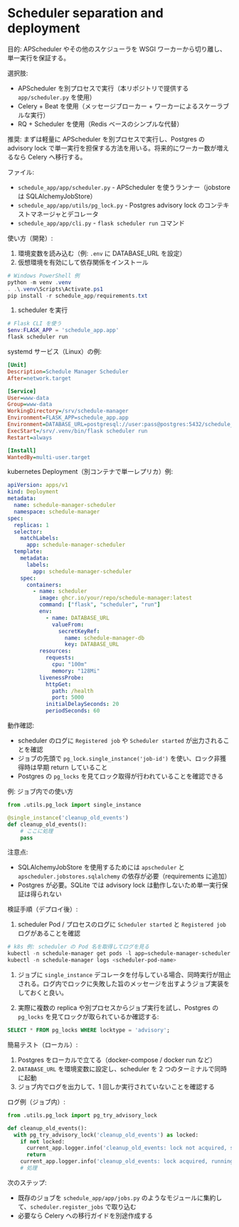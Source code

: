 # Scheduler separation and deployment

目的: APScheduler やその他のスケジューラを WSGI ワーカーから切り離し、単一実行を保証する。

選択肢:

- APScheduler を別プロセスで実行（本リポジトリで提供する `app/scheduler.py` を使用）
- Celery + Beat を使用（メッセージブローカー + ワーカーによるスケーラブルな実行）
- RQ + Scheduler を使用（Redis ベースのシンプルな代替）

推奨: まずは軽量に APScheduler を別プロセスで実行し、Postgres の advisory lock で単一実行を担保する方法を用いる。将来的にワーカー数が増えるなら Celery へ移行する。

ファイル:

- `schedule_app/app/scheduler.py` - APScheduler を使うランナー（jobstore は SQLAlchemyJobStore）
- `schedule_app/app/utils/pg_lock.py` - Postgres advisory lock のコンテキストマネージャとデコレータ
- `schedule_app/app/cli.py` - `flask scheduler run` コマンド

使い方（開発）:

1. 環境変数を読み込む（例: `.env` に DATABASE_URL を設定）
2. 仮想環境を有効にして依存関係をインストール

```powershell
# Windows PowerShell 例
python -m venv .venv
. .\.venv\Scripts\Activate.ps1
pip install -r schedule_app/requirements.txt
```

1. scheduler を実行

```powershell
# Flask CLI を使う
$env:FLASK_APP = 'schedule_app.app'
flask scheduler run
```

systemd サービス（Linux）の例:

```ini
[Unit]
Description=Schedule Manager Scheduler
After=network.target

[Service]
User=www-data
Group=www-data
WorkingDirectory=/srv/schedule-manager
Environment=FLASK_APP=schedule_app.app
Environment=DATABASE_URL=postgresql://user:pass@postgres:5432/schedule_db
ExecStart=/srv/.venv/bin/flask scheduler run
Restart=always

[Install]
WantedBy=multi-user.target
```

kubernetes Deployment（別コンテナで単一レプリカ）例:

```yaml
apiVersion: apps/v1
kind: Deployment
metadata:
  name: schedule-manager-scheduler
  namespace: schedule-manager
spec:
  replicas: 1
  selector:
    matchLabels:
      app: schedule-manager-scheduler
  template:
    metadata:
      labels:
        app: schedule-manager-scheduler
    spec:
      containers:
        - name: scheduler
          image: ghcr.io/your/repo/schedule-manager:latest
          command: ["flask", "scheduler", "run"]
          env:
            - name: DATABASE_URL
              valueFrom:
                secretKeyRef:
                  name: schedule-manager-db
                  key: DATABASE_URL
          resources:
            requests:
              cpu: "100m"
              memory: "128Mi"
          livenessProbe:
            httpGet:
              path: /health
              port: 5000
            initialDelaySeconds: 20
            periodSeconds: 60
```

動作確認:

- scheduler のログに `Registered job` や `Scheduler started` が出力されることを確認
- ジョブの先頭で `pg_lock.single_instance('job-id')` を使い、ロック非獲得時は早期 return していること
- Postgres の `pg_locks` を見てロック取得が行われていることを確認できる

例: ジョブ内での使い方

```python
from .utils.pg_lock import single_instance

@single_instance('cleanup_old_events')
def cleanup_old_events():
    # ここに処理
    pass
```

注意点:

- SQLAlchemyJobStore を使用するためには `apscheduler` と `apscheduler.jobstores.sqlalchemy` の依存が必要（requirements に追加）
- Postgres が必要。SQLite では advisory lock は動作しないため単一実行保証は得られない

検証手順（デプロイ後）:

1. scheduler Pod / プロセスのログに `Scheduler started` と `Registered job` ログがあることを確認

```powershell
# k8s 例: scheduler の Pod 名を取得してログを見る
kubectl -n schedule-manager get pods -l app=schedule-manager-scheduler
kubectl -n schedule-manager logs <scheduler-pod-name>
```

1. ジョブに `single_instance` デコレータを付与している場合、同時実行が阻止される。ログ内でロックに失敗した旨のメッセージを出すようジョブ実装をしておくと良い。

1. 実際に複数の replica や別プロセスからジョブ実行を試し、Postgres の `pg_locks` を見てロックが取られているか確認する:

```sql
SELECT * FROM pg_locks WHERE locktype = 'advisory';
```

簡易テスト（ローカル）:

1. Postgres をローカルで立てる（docker-compose / docker run など）
2. `DATABASE_URL` を環境変数に設定し、scheduler を 2 つのターミナルで同時に起動
3. ジョブ内でログを出力して、1 回しか実行されていないことを確認する

ログ例（ジョブ内）:

```python
from .utils.pg_lock import pg_try_advisory_lock

def cleanup_old_events():
  with pg_try_advisory_lock('cleanup_old_events') as locked:
    if not locked:
      current_app.logger.info('cleanup_old_events: lock not acquired, skipping')
      return
    current_app.logger.info('cleanup_old_events: lock acquired, running')
    # 処理
```

次のステップ:

- 既存のジョブを `schedule_app/app/jobs.py` のようなモジュールに集約して、`scheduler.register_jobs` で取り込む
- 必要なら Celery への移行ガイドを別途作成する
